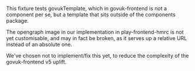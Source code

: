 This fixture tests govukTemplate, which in govuk-frontend is not a component per se, but a template that sits outside of the components package.

The opengraph image in our implementation in play-frontend-hmrc is not yet customisable,
and may in fact be broken, as it serves up a relative URL instead of an absolute one.

We've chosen not to implement/fix this yet, to reduce the complexity of the govuk-frontend v5 uplift.
